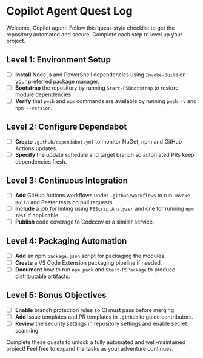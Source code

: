 # Copilot Agent Quest Log

Welcome, Copilot agent! Follow this quest-style checklist to get the repository automated and secure. Complete each step to level up your project.

## Level 1: Environment Setup

- [ ] **Install** Node.js and PowerShell dependencies using `Invoke-Build` or your preferred package manager.
- [ ] **Bootstrap** the repository by running `Start-PSBootstrap` to restore module dependencies.
- [ ] **Verify** that `pwsh` and `npm` commands are available by running `pwsh -v` and `npm --version`.

## Level 2: Configure Dependabot

- [ ] **Create** `.github/dependabot.yml` to monitor NuGet, npm and GitHub Actions updates.
- [ ] **Specify** the update schedule and target branch so automated PRs keep dependencies fresh.

## Level 3: Continuous Integration

- [ ] **Add** GitHub Actions workflows under `.github/workflows` to run `Invoke-Build` and Pester tests on pull requests.
- [ ] **Include** a job for linting using `PSScriptAnalyzer` and one for running `npm test` if applicable.
- [ ] **Publish** code coverage to Codecov or a similar service.

## Level 4: Packaging Automation

- [ ] **Add** an npm `package.json` script for packaging the modules.
- [ ] **Create** a VS Code Extension packaging pipeline if needed.
- [ ] **Document** how to run `npm pack` and `Start-PSPackage` to produce distributable artifacts.

## Level 5: Bonus Objectives

- [ ] **Enable** branch protection rules so CI must pass before merging.
- [ ] **Add** issue templates and PR templates in `.github` to guide contributors.
- [ ] **Review** the security settings in repository settings and enable secret scanning.

Complete these quests to unlock a fully automated and well-maintained project! Feel free to expand the tasks as your adventure continues.
